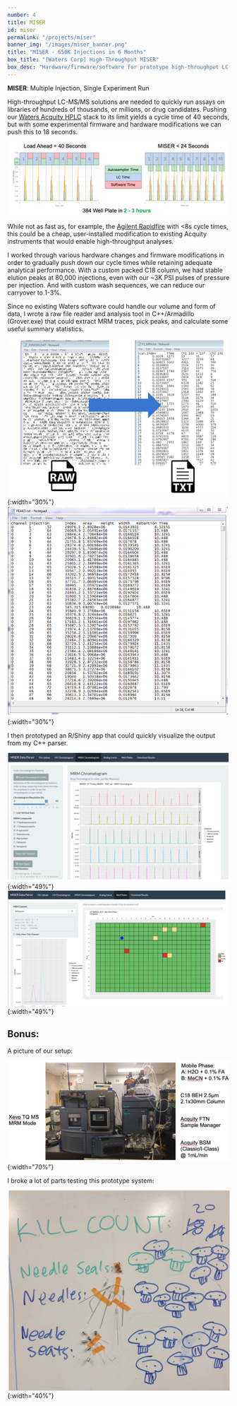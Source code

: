 ```yaml
---
number: 4
title: MISER
id: miser
permalink: "/projects/miser"
banner_img: "/images/miser_banner.png"
title: "MISER - 650K Injections in 6 Months"
box_title: "[Waters Corp] High-Throughput MISER"
box_desc: "Hardware/firmware/software for prototype high-throughput LC-MS/MS screening"
---
```


**MISER**: Multiple Injection, Single Experiment Run

High-throughput LC-MS/MS solutions are needed to quickly run assays on libraries of hundreds of thousands, or millions, or drug candidates. Pushing our [Waters Acquity HPLC](http://www.waters.com/waters/en_US/Original-UPLC-UHPLC-system-with-sub-2-micron-particle-technology-for-separations/nav.htm?cid=514207&locale=en_US) stack to its limit yields a cycle time of 40 seconds, but with some experimental firmware and hardware modifications we can push this to 18 seconds.

 ![](/images/miser_times.png)

While not as fast as, for example, the [Agilent Rapidfire](https://www.agilent.com/en/products/mass-spectrometry/rapidfire-high-throughput-ms-systems) with <8s cycle times, this could be a cheap, user-installed modification to existing Acquity instruments that would enable high-throughput analyses.

I worked through various hardware changes and firmware modifications in order to gradually push down our cycle times while retaining adequate analytical performance. With a custom packed C18 column, we had stable elution peaks at 80,000 injections, even with our ~3K PSI pulses of pressure per injection. And with custom wash sequences, we can reduce our carryover to 1-3%.

Since no existing Waters software could handle our volume and form of data, I wrote a raw file reader and analysis tool in C++/Armadillo (Grover.exe) that could extract MRM traces, pick peaks, and calculate some useful summary statistics.

 ![](/images/miser_raw2text.png){:width="30%"}
 ![](/images/miser_grover.png){:width="30%"}

I then prototyped an R/Shiny app that could quickly visualize the output from my C++ parser.

 ![](/images/miser_chrom.png){:width="49%"}
 ![](/images/miser_wellplate.png){:width="49%"}


## Bonus:

A picture of our setup:

 ![](/images/miser_setup.png){:width="70%"}

I broke a lot of parts testing this prototype system:

 ![](/images/miser_kill_count.png){:width="40%"}



